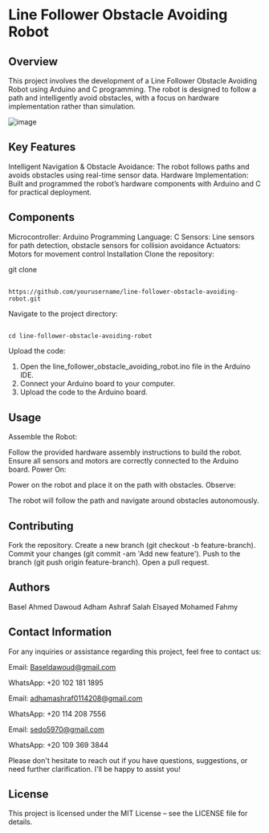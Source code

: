 # Line Follower Obstacle Avoiding Robot
## Overview
This project involves the development of a Line Follower Obstacle Avoiding Robot using Arduino and C programming. The robot is designed to follow a path and intelligently avoid obstacles, with a focus on hardware implementation rather than simulation.

![image](https://github.com/user-attachments/assets/67056c85-ec96-4454-b290-7a62ffedea1d)

## Key Features
Intelligent Navigation & Obstacle Avoidance: The robot follows paths and avoids obstacles using real-time sensor data.
Hardware Implementation: Built and programmed the robot’s hardware components with Arduino and C for practical deployment.

## Components
Microcontroller: Arduino
Programming Language: C
Sensors: Line sensors for path detection, obstacle sensors for collision avoidance
Actuators: Motors for movement control
Installation
Clone the repository:

git clone 
##  
    https://github.com/yourusername/line-follower-obstacle-avoiding-robot.git
Navigate to the project directory:

## 
    cd line-follower-obstacle-avoiding-robot
Upload the code:
1. Open the line_follower_obstacle_avoiding_robot.ino file in the Arduino IDE.
2. Connect your Arduino board to your computer.
3. Upload the code to the Arduino board.
## Usage
Assemble the Robot:

Follow the provided hardware assembly instructions to build the robot.
Ensure all sensors and motors are correctly connected to the Arduino board.
Power On:

Power on the robot and place it on the path with obstacles.
Observe:

The robot will follow the path and navigate around obstacles autonomously.
## Contributing
Fork the repository.
Create a new branch (git checkout -b feature-branch).
Commit your changes (git commit -am 'Add new feature').
Push to the branch (git push origin feature-branch).
Open a pull request.

## Authors
Basel Ahmed Dawoud
Adham Ashraf Salah
Elsayed Mohamed Fahmy

## Contact Information
For any inquiries or assistance regarding this project, feel free to contact us:

Email: Baseldawoud@gmail.com

WhatsApp: +20 102 181 1895

Email: adhamashraf0114208@gmail.com

WhatsApp: +20 114 208 7556

Email: sedo5970@gmail.com

WhatsApp: +20 109 369 3844

Please don't hesitate to reach out if you have questions, suggestions, or need further clarification. I'll be happy to assist you!
## License
This project is licensed under the MIT License – see the LICENSE file for details.
